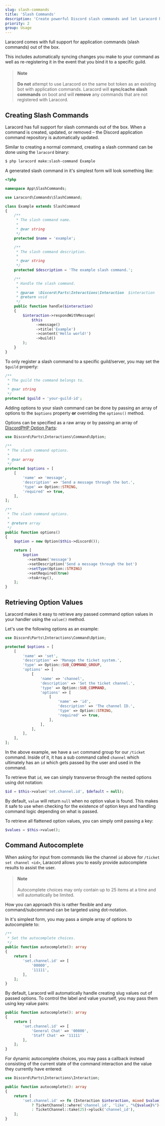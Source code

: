 ```yaml
---
slug: slash-commands
title: 'Slash Commands'
description: 'Create powerful Discord slash commands and let Laracord handle the hard work for you.'
priority: 2
group: Usage
---
```


Laracord comes with full support for application commands (slash commands) out of the box.

This includes automatically syncing changes you make to your command as well as re-registering it in the event that you bind it to a specific guild.

> #### Note
>
> **Do not** attempt to use Laracord on the same bot token as an existing bot with application commands. Laracord will **sync/cache slash commands** on boot and will **remove** any commands that are not registered with Laracord.

## Creating Slash Commands

Laracord has full support for slash commands out of the box. When a command is created, updated, or removed – the Discord application command repository is automatically updated.

Similar to creating a normal command, creating a slash command can be done using the `laracord` binary:

```sh
$ php laracord make:slash-command Example
```

A generated slash command in it's simplest form will look something like:

```php
<?php

namespace App\SlashCommands;

use Laracord\Commands\SlashCommand;

class Example extends SlashCommand
{
    /**
     * The slash command name.
     *
     * @var string
     */
    protected $name = 'example';

    /**
     * The slash command description.
     *
     * @var string
     */
    protected $description = 'The example slash command.';

    /**
     * Handle the slash command.
     *
     * @param  \Discord\Parts\Interactions\Interaction  $interaction
     * @return void
     */
    public function handle($interaction)
    {
        $interaction->respondWithMessage(
            $this
              ->message()
              ->title('Example')
              ->content('Hello world!')
              ->build()
        );
    }
}
```

To only register a slash command to a specific guild/server, you may set the `$guild` property:

```php
/**
 * The guild the command belongs to.
 *
 * @var string
 */
protected $guild = 'your-guild-id';
```

Adding options to your slash command can be done by passing an array of options to the `$options` property **or** overriding the `options()` method.

Options can be specified as a raw array or by passing an array of [DiscordPHP Option Parts](https://github.com/discord-php/DiscordPHP/wiki/Option_commands):

```php
use Discord\Parts\Interactions\Command\Option;

/**
 * The slash command options.
 *
 * @var array
 */
protected $options = [
    [
        'name' => 'message',
        'description' => 'Send a message through the bot.',
        'type' => Option::STRING,
        'required' => true,
    ],
];

/**
 * The slash command options.
 *
 * @return array
 */
public function options()
{
    $option = new Option($this->discord());

    return [
        $option
          ->setName('message')
          ->setDescription('Send a message through the bot')
          ->setType(Option::STRING)
          ->setRequired(true)
          ->toArray(),
    ];
}
```

## Retrieving Option Values

Laracord makes it easy to retrieve any passed command option values in your handler using the `value()` method.

Let's use the following options as an example:

```php
use Discord\Parts\Interactions\Command\Option;

protected $options = [
    [
        'name' => 'set',
        'description' => 'Manage the ticket system.',
        'type' => Option::SUB_COMMAND_GROUP,
        'options' => [
            [
                'name' => 'channel',
                'description' => 'Set the ticket channel.',
                'type' => Option::SUB_COMMAND,
                'options' => [
                    [
                        'name' => 'id',
                        'description' => 'The channel ID.',
                        'type' => Option::STRING,
                        'required' => true,
                    ],
                ],
            ],
        ],
    ],
];
```

In the above example, we have a `set` command group for our `/ticket` command. Inside of it, it has a sub command called `channel` which ultimately has an `id` which gets passed by the user and used in the command.

To retrieve that `id`, we can simply transverse through the nested options using dot notation:

```php
$id = $this->value('set.channel.id', $default = null);
```

By default, `value` will return `null` when no option value is found. This makes it safe to use when checking for the existence of option keys and handling command logic depending on what is passed.

To retrieve all flattened option values, you can simply omit passing a key:

```php
$values = $this->value();
```

## Command Autocomplete

When asking for input from commands like the channel `id` above for `/ticket set channel <id>`, Laracord allows you to easily provide autocomplete results to assist the user.

> #### Note
>
> Autocomplete choices may only contain up to 25 items at a time and will automatically be limited.

How you can approach this is rather flexible and any command/subcommand can be targeted using dot-notation.

In it's simplest form, you may pass a simple array of options to autocomplete to:

```php
/**
 * Set the autocomplete choices.
 */
public function autocomplete(): array
{
    return [
        'set.channel.id' => [
            '00000',
            '11111',
        ],
    ];
}
```

By default, Laracord will automatically handle creating slug values out of passed options. To control the label and value yourself, you may pass them using key value pairs:

```php
public function autocomplete(): array
{
    return [
        'set.channel.id' => [
            'General Chat' => '00000',
            'Staff Chat' => '11111'
        ],
    ];
}
```

For dynamic autocomplete choices, you may pass a callback instead consisting of the current state of the command interaction and the value they currently have entered:

```php
use Discord\Parts\Interactions\Interaction;

public function autocomplete(): array
{
    return [
        'set.channel.id' => fn (Interaction $interaction, mixed $value) => $value
            ? TicketChannel::where('channel_id', 'like', "%{$value}%")->take(25)->pluck('channel_id')
            : TicketChannel::take(25)->pluck('channel_id'),
    ];
}
```
